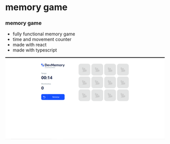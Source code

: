 # memory game

### memory game

- fully functional memory game
- time and movement counter
- made with react
- made with typescript

![preview img](/preview.png)
